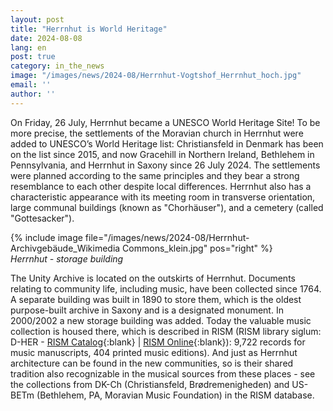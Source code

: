 ```yaml
---
layout: post
title: "Herrnhut is World Heritage"
date: 2024-08-08
lang: en
post: true
category: in_the_news
image: "/images/news/2024-08/Herrnhut-Vogtshof_Herrnhut_hoch.jpg"
email: ''
author: ''
---
```


On Friday, 26 July, Herrnhut became a UNESCO World Heritage Site! To be more precise, the settlements of the Moravian church in Herrnhut were added to UNESCO’s World Heritage list: Christiansfeld in Denmark has been on the list since 2015, and now Gracehill in Northern Ireland, Bethlehem in Pennsylvania, and Herrnhut in Saxony since 26 July 2024. The settlements were planned according to the same principles and they bear a strong resemblance to each other despite local differences. Herrnhut also has a characteristic appearance with its meeting room in transverse orientation, large communal buildings (known as "Chorhäuser"), and a cemetery (called "Gottesacker"). 

{% include image file="/images/news/2024-08/Herrnhut-Archivgebäude_Wikimedia Commons_klein.jpg" pos="right" %}\
_Herrnhut - storage building_

The Unity Archive is located on the outskirts of Herrnhut. Documents relating to community life, including music, have been collected since 1764. A separate building was built in 1890 to store them, which is the oldest purpose-built archive in Saxony and is a designated monument. In 2000/2002 a new storage building was added. Today the valuable music collection is housed there, which is described in RISM (RISM library siglum: D-HER - [RISM Catalog](https://opac.rism.info/search?View=rism&siglum=D-HER){:blank} \| [RISM Online](https://rism.online/institutions/30000048){:blank}): 9,722 records for music manuscripts, 404 printed music editions). And just as Herrnhut architecture can be found in the new communities, so is their shared tradition also recognizable in the musical sources from these places - see the collections from DK-Ch (Christiansfeld, Brødremenigheden) and US-BETm (Bethlehem, PA, Moravian Music Foundation) in the RISM database.
